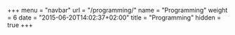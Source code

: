 +++
menu = "navbar"
url = "/programming/"
name = "Programming"
weight = 6
date = "2015-06-20T14:02:37+02:00"
title = "Programming"
hidden = true
+++
